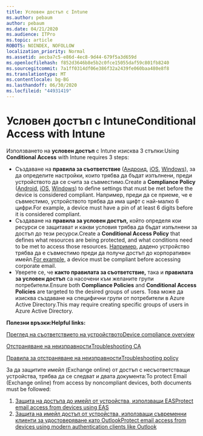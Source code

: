 ```yaml
---
title: Условен достъп с Intune
ms.author: pebaum
author: pebaum
ms.date: 04/21/2020
ms.audience: ITPro
ms.topic: article
ROBOTS: NOINDEX, NOFOLLOW
localization_priority: Normal
ms.assetid: aecba7c5-e86d-4ec8-9d44-679f5a3d659d
ms.openlocfilehash: f852d3646b8e5b2c0fce15055daf59c801fb8240
ms.sourcegitcommit: 7a1ff0314df06e386f32a2439fe060baa480e8f8
ms.translationtype: MT
ms.contentlocale: bg-BG
ms.lasthandoff: 06/30/2020
ms.locfileid: "44931419"
---
```

# <a name="conditional-access-with-intune"></a><span data-ttu-id="fcbc9-102">Условен достъп с Intune</span><span class="sxs-lookup"><span data-stu-id="fcbc9-102">Conditional Access with Intune</span></span>

<span data-ttu-id="fcbc9-103">Използването на **условен достъп** с Intune изисква 3 стъпки:</span><span class="sxs-lookup"><span data-stu-id="fcbc9-103">Using  **Conditional Access**  with Intune requires 3 steps:</span></span>

- <span data-ttu-id="fcbc9-104">Създаване на **правила за съответствие** ([Андроид](https://docs.microsoft.com/intune/compliance-policy-create-android), [iOS](https://docs.microsoft.com/intune/compliance-policy-create-ios), [Windows](https://docs.microsoft.com//intune/compliance-policy-create-windows)), за да определите настройки, които трябва да бъдат изпълнени, преди устройството да се счита за съвместимо.</span><span class="sxs-lookup"><span data-stu-id="fcbc9-104">Create a  **Compliance Policy**  ([Android](https://docs.microsoft.com/intune/compliance-policy-create-android),  [iOS](https://docs.microsoft.com/intune/compliance-policy-create-ios),  [Windows](https://docs.microsoft.com//intune/compliance-policy-create-windows)) to define settings that must be met before the device is considered compliant.</span></span> <span data-ttu-id="fcbc9-105">Например, преди да се приеме, че е съвместимо, устройството трябва да има щифт с най-малко 6 цифри.</span><span class="sxs-lookup"><span data-stu-id="fcbc9-105">For example, a device must have a pin of at least 6 digits before it is considered compliant.</span></span>
- <span data-ttu-id="fcbc9-106">Създаване на **правила за условен достъп,** който определя кои ресурси се защитават и какви условия трябва да бъдат изпълнени за достъп до тези ресурси.</span><span class="sxs-lookup"><span data-stu-id="fcbc9-106">Create a **Conditional Access Policy**  that defines what resources are being protected, and what conditions need to be met to access those resources.</span></span>  <span data-ttu-id="fcbc9-107">[Например,](https://docs.microsoft.com/intune/tutorial-protect-email-on-unmanaged-devices#create-conditional-access-policies) дадено устройство трябва да е съвместимо преди да получи достъп до корпоративен имейл.</span><span class="sxs-lookup"><span data-stu-id="fcbc9-107">[For example,](https://docs.microsoft.com/intune/tutorial-protect-email-on-unmanaged-devices#create-conditional-access-policies)  a device must be compliant before accessing corporate email.</span></span>
- <span data-ttu-id="fcbc9-108">Уверете се, че **както правилата за съответствие,** така и **правилата за условен достъп** са насочени към желаните групи потребители.</span><span class="sxs-lookup"><span data-stu-id="fcbc9-108">Ensure both **Compliance Policies**  and  **Conditional Access Policies**  are targeted to the desired groups of users.</span></span> <span data-ttu-id="fcbc9-109">Това може да изисква създаване на специфични групи от потребители в Azure Active Directory.</span><span class="sxs-lookup"><span data-stu-id="fcbc9-109">This may require creating specific groups of users in Azure Active Directory.</span></span>

<span data-ttu-id="fcbc9-110">**Полезни връзки:**</span><span class="sxs-lookup"><span data-stu-id="fcbc9-110">**Helpful links:**</span></span>

[<span data-ttu-id="fcbc9-111">Преглед на съответствието на устройството</span><span class="sxs-lookup"><span data-stu-id="fcbc9-111">Device compliance overview</span></span>](https://docs.microsoft.com/intune/device-compliance-get-started)

[<span data-ttu-id="fcbc9-112">Отстраняване на неизправности</span><span class="sxs-lookup"><span data-stu-id="fcbc9-112">Troubleshooting CA</span></span>](https://docs.microsoft.com/intune/troubleshoot-conditional-access)

[<span data-ttu-id="fcbc9-113">Правила за отстраняване на неизправности</span><span class="sxs-lookup"><span data-stu-id="fcbc9-113">Troubleshooting policy</span></span>](https://docs.microsoft.com/intune/troubleshoot-policies-in-microsoft-intune)

<span data-ttu-id="fcbc9-114">За да защитите имейл (Exchange online) от достъп с несъответстващи устройства, трябва да се следват и двата документа:</span><span class="sxs-lookup"><span data-stu-id="fcbc9-114">To protect Email (Exchange online) from access by noncompliant devices, both documents must be followed:</span></span>

1. [<span data-ttu-id="fcbc9-115">Защита на достъпа до имейл от устройства, използващи EAS</span><span class="sxs-lookup"><span data-stu-id="fcbc9-115">Protect email access from devices using EAS</span></span>](https://docs.microsoft.com/intune/tutorial-protect-email-on-unmanaged-devices)
2. [<span data-ttu-id="fcbc9-116">Защита на имейл достъп от устройства, използващи съвременни клиенти за удостоверяване като Outlook</span><span class="sxs-lookup"><span data-stu-id="fcbc9-116">Protect email access from devices using modern authentication clients like Outlook</span></span>](https://docs.microsoft.com/intune/tutorial-protect-email-on-enrolled-devices)